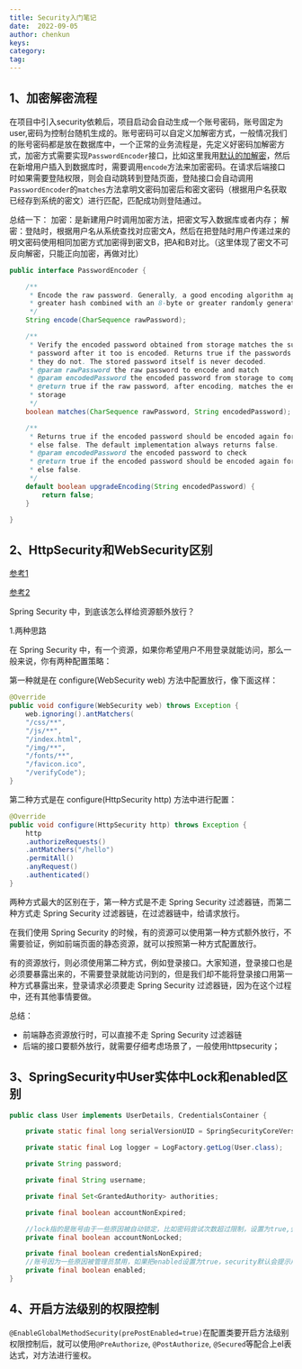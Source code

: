 ```yaml
---
title: Security入门笔记
date:  2022-09-05
author: chenkun
keys:
category:
tag:
---
```


## 1、加密解密流程

在项目中引入security依赖后，项目启动会自动生成一个账号密码，账号固定为user,密码为控制台随机生成的。账号密码可以自定义加解密方式，一般情况我们的账号密码都是放在数据库中，一个正常的业务流程是，先定义好密码加解密方式，加密方式需要实现`PasswordEncoder`接口，比如这里我用[默认的加解密](https://gist.github.com/e33a902140c1ded695c0a782a6875b69)，然后在新增用户插入到数据库时，需要调用`encode`方法来加密密码。在请求后端接口时如果需要登陆权限，则会自动跳转到登陆页面，登陆接口会自动调用`PasswordEncoder`的`matches`方法拿明文密码加密后和密文密码（根据用户名获取已经存到系统的密文）进行匹配，匹配成功则登陆通过。

总结一下：
加密：是新建用户时调用加密方法，把密文写入数据库或者内存；
解密：登陆时，根据用户名从系统查找对应密文A，然后在把登陆时用户传递过来的明文密码使用相同加密方式加密得到密文B，把A和B对比。（这里体现了密文不可反向解密，只能正向加密，再做对比）

```java
public interface PasswordEncoder {

	/**
	 * Encode the raw password. Generally, a good encoding algorithm applies a SHA-1 or
	 * greater hash combined with an 8-byte or greater randomly generated salt.
	 */
	String encode(CharSequence rawPassword);

	/**
	 * Verify the encoded password obtained from storage matches the submitted raw
	 * password after it too is encoded. Returns true if the passwords match, false if
	 * they do not. The stored password itself is never decoded.
	 * @param rawPassword the raw password to encode and match
	 * @param encodedPassword the encoded password from storage to compare with
	 * @return true if the raw password, after encoding, matches the encoded password from
	 * storage
	 */
	boolean matches(CharSequence rawPassword, String encodedPassword);

	/**
	 * Returns true if the encoded password should be encoded again for better security,
	 * else false. The default implementation always returns false.
	 * @param encodedPassword the encoded password to check
	 * @return true if the encoded password should be encoded again for better security,
	 * else false.
	 */
	default boolean upgradeEncoding(String encodedPassword) {
		return false;
	}

}
```

## 2、HttpSecurity和WebSecurity区别

[参考1](https://stackoverflow.com/questions/56388865/spring-security-configuration-httpsecurity-vs-websecurity)

[参考2](http://blog.itpub.net/69923331/viewspace-2695120/)

Spring Security 中，到底该怎么样给资源额外放行？

1.两种思路

在 Spring Security 中，有一个资源，如果你希望用户不用登录就能访问，那么一般来说，你有两种配置策略：

第一种就是在 configure(WebSecurity web) 方法中配置放行，像下面这样：

```java
@Override
public void configure(WebSecurity web) throws Exception {
    web.ignoring().antMatchers(
    "/css/**", 
    "/js/**", 
    "/index.html", 
    "/img/**", 
    "/fonts/**", 
    "/favicon.ico", 
    "/verifyCode");
}
```

第二种方式是在 configure(HttpSecurity http) 方法中进行配置：

```java
@Override
public void configure(HttpSecurity http) throws Exception {
    http
    .authorizeRequests() 
    .antMatchers("/hello")
    .permitAll()
    .anyRequest()
    .authenticated()
}
```

两种方式最大的区别在于，第一种方式是不走 Spring Security 过滤器链，而第二种方式走 Spring Security 过滤器链，在过滤器链中，给请求放行。

在我们使用 Spring Security 的时候，有的资源可以使用第一种方式额外放行，不需要验证，例如前端页面的静态资源，就可以按照第一种方式配置放行。

有的资源放行，则必须使用第二种方式，例如登录接口。大家知道，登录接口也是必须要暴露出来的，不需要登录就能访问到的，但是我们却不能将登录接口用第一种方式暴露出来，登录请求必须要走 Spring Security 过滤器链，因为在这个过程中，还有其他事情要做。

总结：

- 前端静态资源放行时，可以直接不走 Spring Security 过滤器链
- 后端的接口要额外放行，就需要仔细考虑场景了，一般使用httpsecurity；

## 3、SpringSecurity中User实体中Lock和enabled区别

```java
public class User implements UserDetails, CredentialsContainer {

	private static final long serialVersionUID = SpringSecurityCoreVersion.SERIAL_VERSION_UID;

	private static final Log logger = LogFactory.getLog(User.class);

	private String password;

	private final String username;

	private final Set<GrantedAuthority> authorities;

	private final boolean accountNonExpired;

	//lock指的是账号由于一些原因被自动锁定，比如密码尝试次数超过限制，设置为true,会提示用户被锁定
	private final boolean accountNonLocked;

	private final boolean credentialsNonExpired;
	//账号因为一些原因被管理员禁用，如果把enabled设置为true，security默认会提示用户已失效
	private final boolean enabled;
}
```

## 4、开启方法级别的权限控制

`@EnableGlobalMethodSecurity(prePostEnabled=true)`在配置类要开启方法级别权限控制后，就可以使用`@PreAuthorize`, `@PostAuthorize`, `@Secured`等配合上el表达式，对方法进行鉴权。
